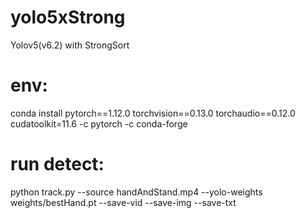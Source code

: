 # yolo5xStrong
 Yolov5(v6.2) with StrongSort
# env:
conda install pytorch==1.12.0 torchvision==0.13.0 torchaudio==0.12.0 cudatoolkit=11.6 -c pytorch -c conda-forge
# run detect:
python track.py --source handAndStand.mp4 --yolo-weights weights/bestHand.pt --save-vid --save-img --save-txt
